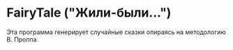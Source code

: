 # FairyTale ("Жили-были...")

Эта программа генерирует случайные сказки опираясь на методологию В. Проппа
